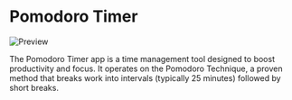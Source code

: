 # Pomodoro Timer
![Preview](https://github.com/loonkwil/pomodoro-timer/assets/1401202/aa6a57d0-5231-4531-b9e6-dfab1b9c631e)

The Pomodoro Timer app is a time management tool designed to boost
productivity and focus. It operates on the Pomodoro Technique, a proven
method that breaks work into intervals (typically 25 minutes) followed
by short breaks.
